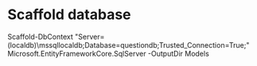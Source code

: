 ﻿# Scaffold database
Scaffold-DbContext "Server=(localdb)\mssqllocaldb;Database=questiondb;Trusted_Connection=True;" Microsoft.EntityFrameworkCore.SqlServer -OutputDir Models